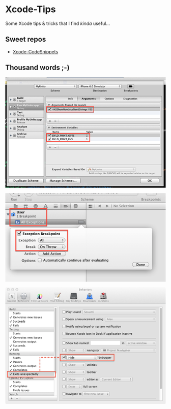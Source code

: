 Xcode-Tips
==========

Some Xcode tips & tricks that I find *kinda* useful...

Sweet repos
-----------

* [Xcode-CodeSnippets](https://github.com/exalted/Xcode-CodeSnippets)

Thousand words ;-)
------------------

![Scheme Run Arguments](Scheme%20Run%20Arguments.png "Scheme Run Arguments")

![All Exceptions Break On Throw](All%20Exceptions%20Break%20On%20Throw.png "All Exceptions Break On Throw")

![Hide Debugger When Exists Unexpectedly](Hide%20Debugger%20When%20Exists%20Unexpectedly.png "Hide Debugger When Exists Unexpectedly")
